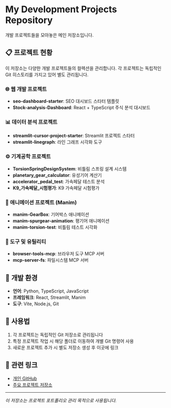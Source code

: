 ﻿# My Development Projects Repository

개발 프로젝트들을 모아놓은 메인 저장소입니다.

## 📋 프로젝트 현황

이 저장소는 다양한 개발 프로젝트들의 컬렉션을 관리합니다.
각 프로젝트는 독립적인 Git 히스토리를 가지고 있어 별도 관리됩니다.

### 🌐 웹 개발 프로젝트
- **seo-dashboard-starter**: SEO 대시보드 스타터 템플릿
- **Stock-analysis-Dashboard**: React + TypeScript 주식 분석 대시보드

### 📊 데이터 분석 프로젝트
- **streamlit-cursor-project-starter**: Streamlit 프로젝트 스타터
- **streamlit-linegraph**: 라인 그래프 시각화 도구

### ⚙️ 기계공학 프로젝트
- **TorsionSpringDesignSystem**: 비틀림 스프링 설계 시스템
- **planetary_gear_calculator**: 유성기어 계산기
- **accelerator_pedal_test**: 가속페달 테스트 분석
- **K9_가속페달_시험평가**: K9 가속페달 시험평가

### 🎥 애니메이션 프로젝트 (Manim)
- **manim-GearBox**: 기어박스 애니메이션
- **manim-spurgear-animation**: 평기어 애니메이션
- **manim-torsion-test**: 비틀림 테스트 시각화

### 🔧 도구 및 유틸리티
- **browser-tools-mcp**: 브라우저 도구 MCP 서버
- **mcp-server-fs**: 파일시스템 MCP 서버

## 🚀 개발 환경

- **언어**: Python, TypeScript, JavaScript
- **프레임워크**: React, Streamlit, Manim
- **도구**: Vite, Node.js, Git

## 📝 사용법

1. 각 프로젝트는 독립적인 Git 저장소로 관리됩니다
2. 특정 프로젝트 작업 시 해당 폴더로 이동하여 개별 Git 명령어 사용
3. 새로운 프로젝트 추가 시 별도 저장소 생성 후 이곳에 링크

## 🔗 관련 링크

- [개인 GitHub](https://github.com/macaokim98)
- [주요 프로젝트 저장소](https://github.com/macaokim98/my-git-project)

---

*이 저장소는 프로젝트 포트폴리오 관리 목적으로 사용됩니다.*
